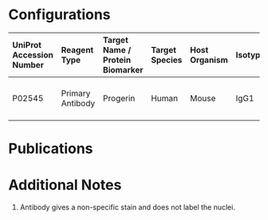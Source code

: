 # Configurations

| UniProt Accession Number   | Reagent Type     | Target Name / Protein Biomarker   | Target Species   | Host Organism   | Isotype   | Clonality   | Vendor                   |   Catalog Number | Conjugate    | RRID   | Availability   | Method                 | Tissue Preservation               | Target Tissue   | Tissue State   | Detergent         | Antigen Retrieval Conditions   | Dye Inactivation Conditions   | Recommend   | Agree               | Disagree   | Contributor         | Notes       |
|:---------------------------|:-----------------|:----------------------------------|:-----------------|:----------------|:----------|:------------|:-------------------------|-----------------:|:-------------|:-------|:---------------|:-----------------------|:----------------------------------|:----------------|:---------------|:------------------|:-------------------------------|:------------------------------|:------------|:--------------------|:-----------|:--------------------|:------------|
| P02545                     | Primary Antibody | Progerin                          | Human            | Mouse           | IgG1      | 13A4        | Thermo Fisher Scientific |            39965 | Unconjugated | NA     | Stock          | Multiplexed 2D Imaging | 1:4 Cytofix/Cytoperm Fixed Frozen | Thymus          | NA             | 0.3% Triton-X-100 | NA                             | NA                            | No          | 0000-0002-2950-2683 | NA         | 0000-0002-2950-2683 | [1](#notes) |

# Publications



# Additional Notes

<a name="notes"></a>
1. Antibody gives a non-specific stain and does not label the nuclei.
